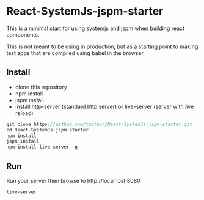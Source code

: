 # React-SystemJs-jspm-starter

This is a minimal start for using systemjs and jspm when building react components.

This is not meant to be using in production, but as a starting point to making test 
apps that are compiled using babel in the browser

## Install
* clone this repository 
* npm install
* jspm install
* install http-server (standard http server) or live-server (server with live reload)

```js
git clone https://github.com/tmbtech/React-SystemJs-jspm-starter.git
cd React-SystemJs-jspm-starter
npm install
jspm install
npm install live-server -g
```

## Run
Run your server then browse to http://localhost:8080

```
live-server
```



